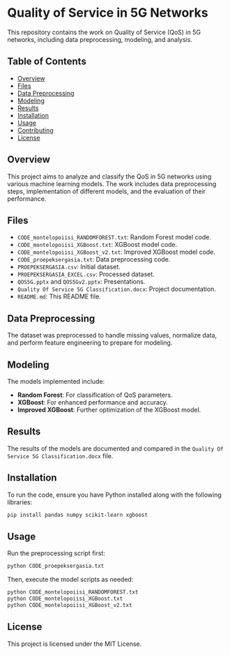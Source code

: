 
# Quality of Service in 5G Networks

This repository contains the work on Quality of Service (QoS) in 5G networks, including data preprocessing, modeling, and analysis.

## Table of Contents
- [Overview](#overview)
- [Files](#files)
- [Data Preprocessing](#data-preprocessing)
- [Modeling](#modeling)
- [Results](#results)
- [Installation](#installation)
- [Usage](#usage)
- [Contributing](#contributing)
- [License](#license)

## Overview
This project aims to analyze and classify the QoS in 5G networks using various machine learning models. The work includes data preprocessing steps, implementation of different models, and the evaluation of their performance.

## Files
- `CODE_montelopoiisi_RANDOMFOREST.txt`: Random Forest model code.
- `CODE_montelopoiisi_XGBoost.txt`: XGBoost model code.
- `CODE_montelopoiisi_XGBoost_v2.txt`: Improved XGBoost model code.
- `CODE_proepeksergasia.txt`: Data preprocessing code.
- `PROEPEKSERGASIA.csv`: Initial dataset.
- `PROEPEKSERGASIA_EXCEL.csv`: Processed dataset.
- `QOS5G.pptx` and `QOS5Gv2.pptx`: Presentations.
- `Quality Of Service 5G Classification.docx`: Project documentation.
- `README.md`: This README file.

## Data Preprocessing
The dataset was preprocessed to handle missing values, normalize data, and perform feature engineering to prepare for modeling.

## Modeling
The models implemented include:
- **Random Forest**: For classification of QoS parameters.
- **XGBoost**: For enhanced performance and accuracy.
- **Improved XGBoost**: Further optimization of the XGBoost model.

## Results
The results of the models are documented and compared in the `Quality Of Service 5G Classification.docx` file.

## Installation
To run the code, ensure you have Python installed along with the following libraries:
```bash
pip install pandas numpy scikit-learn xgboost
```

## Usage
Run the preprocessing script first:
```bash
python CODE_proepeksergasia.txt
```
Then, execute the model scripts as needed:
```bash
python CODE_montelopoiisi_RANDOMFOREST.txt
python CODE_montelopoiisi_XGBoost.txt
python CODE_montelopoiisi_XGBoost_v2.txt
```

## License
This project is licensed under the MIT License.
